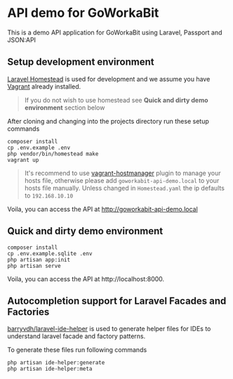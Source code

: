 # API demo for GoWorkaBit

This is a demo API application for GoWorkaBit using Laravel, Passport and JSON:API

## Setup development environment

[Laravel Homestead](https://laravel.com/docs/8.x/homestead) is used for development and we assume you have [Vagrant](https://www.vagrantup.com/) already installed.
> If you do not wish to use homestead see **Quick and dirty demo environment** section below

After cloning and changing into the projects directory run these setup commands
``` shell script
composer install
cp .env.example .env
php vendor/bin/homestead make
vagrant up
```
> It's recommend to use [vagrant-hostmanager](https://github.com/devopsgroup-io/vagrant-hostmanager) plugin to manage your hosts file, 
> otherwise please add `goworkabit-api-demo.local` to your hosts file manually.
> Unless changed in `Homestead.yaml` the ip defaults to `192.168.10.10`

Voila, you can access the API at http://goworkabit-api-demo.local

## Quick and dirty demo environment

``` shell script
composer install
cp .env.example.sqlite .env
php artisan app:init
php artisan serve
```

Voila, you can access the API at http://localhost:8000.

## Autocompletion support for Laravel Facades and Factories

[barryvdh/laravel-ide-helper](https://packagist.org/packages/barryvdh/laravel-ide-helper) is used to generate helper files for IDEs to understand laravel facade and factory patterns.

To generate these files run following commands
```
php artisan ide-helper:generate
php artisan ide-helper:meta
```

